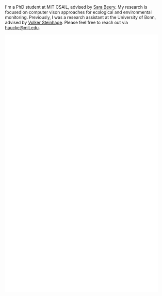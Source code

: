I'm a PhD student at MIT CSAIL, advised by [Sara Beery](https://beerys.github.io). My research is focused on computer vison approaches for ecological and environmental monitoring. Previously, I was a research assistant at the University of Bonn, advised by [Volker Steinhage](https://vsteinhage.github.io). Please feel free to reach out via [haucke@mit.edu](mailto:haucke@mit.edu?subject=Hi!).

![Metrics](/github-metrics.svg)

